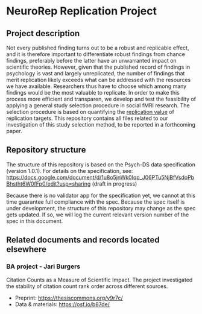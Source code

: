 
# NeuroRep Replication Project

## Project description 

  Not every published finding turns out to be a robust and replicable effect, and it is therefore important to differentiate robust findings from chance findings, preferably before the latter have an unwarranted impact on scientific theories. However, given that the published record of findings in psychology is vast and largely unreplicated, the number of findings that merit replication likely exceeds what can be addressed with the resources we have available. Researchers thus have to choose which among many findings would be the most valuable to replicate. In order to make this process more efficient and transparen, we develop and test the feasibility of applying a general study selection procedure in social fMRI research. The selection procedure is based on quantifying the [replication value](https://doi.org/10.31222/osf.io/2gurz) of replication targets. This repository contains all files related to our investigation of this study selection method, to be reported in a forthcoming paper. 

## Repository structure

The structure of this repository is based on the Psych-DS data specification (version 1.0.1). For details on the specification, see: https://docs.google.com/document/d/1u8o5jnWk0Iqp_J06PTu5NjBfVsdoPbBhstht6W0fFp0/edit?usp=sharing (draft in progress)

Because there is no validator app for the specification yet, we cannot at this time guarantee full compliance with the spec. Because the spec itself is under development, the structure of this repository may change as the spec gets updated. If so, we will log the current relevant version number of the spec in this document. 


## Related documents and records located elsewhere

### BA project - Jari Burgers
Citation Counts as a Measure of Scientific Impact. The project investigated the stability of citation count rank order across different sources.

* Preprint: https://thesiscommons.org/y9r7c/
* Data & materials: https://osf.io/b87de/
